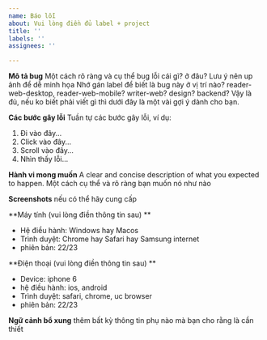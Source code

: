 ```yaml
---
name: Báo lỗi
about: Vui lòng điền đủ label + project
title: ''
labels: ''
assignees: ''

---
```


**Mô tả bug**
Một cách rõ ràng và cụ thể bug lỗi cái gì? ở đâu? 
Lưu ý nên up ảnh để dễ minh họa
Nhớ gán label để biết là bug này ở vị trí nào? reader-web-desktop, reader-web-mobile? writer-web? design? backend?
Vậy là đủ, nếu ko biết phải viết gì thì dưới đây là một vài gợi ý dành cho bạn.

**Các bước gây lỗi**
Tuần tự các bước gây lỗi, ví dụ:
1. Đi vào đây...
2. Click vào đây...
3. Scroll vào đây...
4. Nhìn thấy lỗi... 

**Hành vi mong muốn**
A clear and concise description of what you expected to happen.
Một cách cụ thể và rõ ràng bạn muốn nó như nào

**Screenshots**
nếu có thể hãy cung cấp

**Máy tính (vui lòng điền thông tin sau) **
 - Hệ điều hành: Windows hay Macos
 - Trình duyệt: Chrome hay Safari hay Samsung internet
 - phiên bản: 22/23

**Điện thoại (vui lòng điền thông tin sau) **
 - Device: iphone 6
 - hệ điều hành: ios, android
 - Trình duyệt: safari, chrome, uc browser 
 - phiên bản: 22/23

**Ngữ cảnh bổ xung**
thêm bất kỳ thông tin phụ nào mà bạn cho rằng là cần thiết
